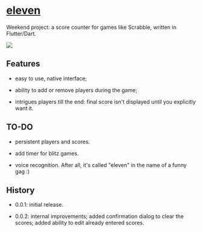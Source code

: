 # [eleven](https://www.youtube.com/watch?v=G2Y0oqZOyl0)

Weekend project: a score counter for games like Scrabble, written in Flutter/Dart.

![](https://github.com/zmej-serow/eleven/blob/master/eleven.gif?raw=true)

## Features
- easy to use, native interface;

- ability to add or remove players during the game;

- intrigues players till the end: final score isn't displayed until you explicitly want it.

## TO-DO
- persistent players and scores.

- add timer for blitz games.

- voice recognition. After all, it's called "eleven" in the name of a funny gag :)

## History
- 0.0.1:
initial release.

- 0.0.2:
internal improvements;
added confirmation dialog to clear the scores;
added ability to edit already entered scores.
